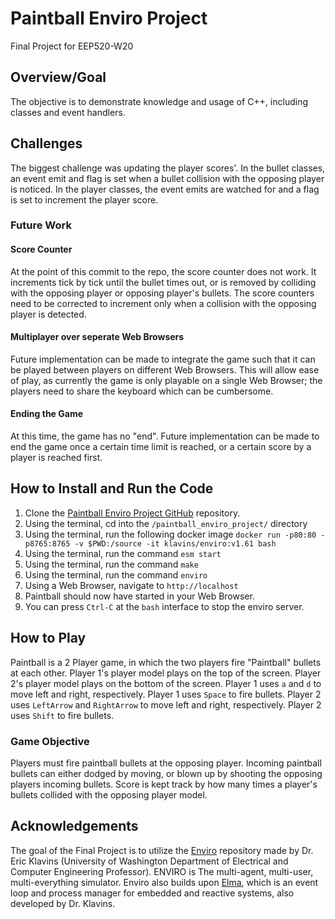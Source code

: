 # Paintball Enviro Project
Final Project for EEP520-W20

## Overview/Goal
The objective is to demonstrate knowledge and usage of C++, including classes and event handlers.

## Challenges
The biggest challenge was updating the player scores'. In the bullet classes, an event emit and flag is set when a bullet collision with the opposing player is noticed. In the player classes, the event emits are watched for and a flag is set to increment the player score.

### Future Work
#### Score Counter
At the point of this commit to the repo, the score counter does not work. It increments tick by tick until the bullet times out, or is removed by colliding with the opposing player or opposing player's bullets. The score counters need to be corrected to increment only when a collision with the opposing player is detected. 
#### Multiplayer over seperate Web Browsers
Future implementation can be made to integrate the game such that it can be played between players on different Web Browsers. This will allow ease of play, as currently the game is only playable on a single Web Browser; the players need to share the keyboard which can be cumbersome.
#### Ending the Game
At this time, the game has no "end". Future implementation can be made to end the game once a certain time limit is reached, or a certain score by a player is reached first.

## How to Install and Run the Code
1. Clone the [Paintball Enviro Project GitHub](https://github.com/nnooriuw/paintball_enviro_project.git) repository.
2. Using the terminal, cd into the `/paintball_enviro_project/` directory
3. Using the terminal, run the following docker image `docker run -p80:80 -p8765:8765 -v $PWD:/source -it klavins/enviro:v1.61 bash`
4. Using the terminal, run the command `esm start`
5. Using the terminal, run the command `make`
6. Using the terminal, run the command `enviro`
7. Using a Web Browser, navigate to `http://localhost`
8. Paintball should now have started in your Web Browser.
9. You can press `Ctrl-C` at the `bash` interface to stop the enviro server.

## How to Play
Paintball is a 2 Player game, in which the two players fire "Paintball" bullets at each other.
Player 1's player model plays on the top of the screen.
Player 2's player model plays on the bottom of the screen.
Player 1 uses `a` and `d` to move left and right, respectively.
Player 1 uses `Space` to fire bullets.
Player 2 uses `LeftArrow` and `RightArrow` to move left and right, respectively.
Player 2 uses `Shift` to fire bullets.
### Game Objective
Players must fire paintball bullets at the opposing player. Incoming paintball bullets can either dodged by moving, or blown up by shooting the opposing players incoming bullets. Score is kept track by how many times a player's bullets collided with the opposing player model.

## Acknowledgements
The goal of the Final Project is to utilize the [Enviro](https://github.com/klavinslab/enviro.git) repository made by Dr. Eric Klavins (University of Washington Department of Electrical and Computer Engineering Professor). 
ENVIRO is The multi-agent, multi-user, multi-everything simulator.
Enviro also builds upon [Elma](https://github.com/klavinslab/elma.git), which is an event loop and process manager for embedded and reactive systems, also developed by Dr. Klavins.
